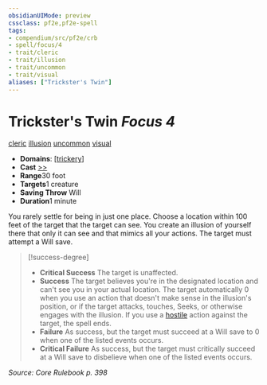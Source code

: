 ```yaml
---
obsidianUIMode: preview
cssclass: pf2e,pf2e-spell
tags:
- compendium/src/pf2e/crb
- spell/focus/4
- trait/cleric
- trait/illusion
- trait/uncommon
- trait/visual
aliases: ["Trickster's Twin"]
---
```

# Trickster's Twin *Focus 4*   
[cleric](/rules/traits/cleric.md)  [illusion](/rules/traits/illusion.md)  [uncommon](/rules/traits/uncommon.md)  [visual](/rules/traits/visual.md)  

- **Domains**: [[trickery](/compendium/setting/domains.md#Trickery)]
- **Cast** [>>](/rules/core-rulebook/chapter-9-playing-the-game.md#Actions "Two-Action") 
- **Range**30 foot
- **Targets**1 creature
- **Saving Throw** Will
- **Duration**1 minute

You rarely settle for being in just one place. Choose a location within 100 feet of the target that the target can see. You create an illusion of yourself there that only it can see and that mimics all your actions. The target must attempt a Will save.

> [!success-degree] 
> - **Critical Success** The target is unaffected.
> - **Success** The target believes you're in the designated location and can't see you in your actual location. The target automatically 0 when you use an action that doesn't make sense in the illusion's position, or if the target attacks, touches, Seeks, or otherwise engages with the illusion. If you use a [hostile](/rules/conditions.md#Hostile) action against the target, the spell ends.
> - **Failure** As success, but the target must succeed at a Will save to 0 when one of the listed events occurs.
> - **Critical Failure** As success, but the target must critically succeed at a Will save to disbelieve when one of the listed events occurs.

*Source: Core Rulebook p. 398*